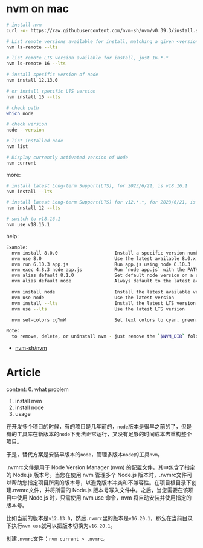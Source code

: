 # nvm on mac

```sh
# install nvm
curl -o- https://raw.githubusercontent.com/nvm-sh/nvm/v0.39.3/install.sh | bash

# List remote versions available for install, matching a given <version> if provided --lts  When listing, only show LTS(long-term support) versions
nvm ls-remote --lts

# list remote LTS version available for install, just 16.*.*
nvm ls-remote 16 --lts

# install specific version of node
nvm install 12.13.0

# or install specific LTS version
nvm install 16 --lts

# check path
which node

# check version
node --version

# list installed node
nvm list

# Display currently activated version of Node
nvm current
```

more:

```sh
# install latest Long-term Support(LTS), for 2023/6/21, is v18.16.1
nvm install --lts

# install latest Long-term Support(LTS) for v12.*.*, for 2023/6/21, is v12.22.12
nvm install 12 --lts

# switch to v18.16.1
nvm use v18.16.1
```

help:
```sh
Example:
  nvm install 8.0.0                     Install a specific version number
  nvm use 8.0                           Use the latest available 8.0.x release
  nvm run 6.10.3 app.js                 Run app.js using node 6.10.3
  nvm exec 4.8.3 node app.js            Run `node app.js` with the PATH pointing to node 4.8.3
  nvm alias default 8.1.0               Set default node version on a shell
  nvm alias default node                Always default to the latest available node version on a shell

  nvm install node                      Install the latest available version
  nvm use node                          Use the latest version
  nvm install --lts                     Install the latest LTS version
  nvm use --lts                         Use the latest LTS version

  nvm set-colors cgYmW                  Set text colors to cyan, green, bold yellow, magenta, and white

Note:
  to remove, delete, or uninstall nvm - just remove the `$NVM_DIR` folder (usually `~/.nvm`)
```

- [nvm-sh/nvm](https://github.com/nvm-sh/nvm)


# Article

content:
0. what problem
1. install nvm
2. install node 
3. usage

在开发多个项目的时候，有的项目是几年前的，`node`版本是很早之前的了，但是有的工具库在新版本的`node`下无法正常运行，又没有足够的时间成本去重构整个项目。

于是，替代方案是安装早版本的`node`，管理多版本`node`的工具`nvm`。


.nvmrc文件是用于 Node Version Manager (nvm) 的配置文件，其中包含了指定的 Node.js 版本号。当您在使用 nvm 管理多个 Node.js 版本时，.nvmrc文件可以帮助您指定项目所需的版本号，以避免版本冲突和不兼容性。在项目根目录下创建.nvmrc文件，并将所需的 Node.js 版本号写入文件中。之后，当您需要在该项目中使用 Node.js 时，只需使用 nvm use 命令，nvm 将自动安装并使用指定的版本号。

比如当前的版本是`v12.13.0`，然后`.nvmrc`里的版本是`v16.20.1`，那么在当前目录下执行`nvm use`就可以把版本切换为`v16.20.1`。

创建`.nvmrc`文件：`nvm current > .nvmrc`。